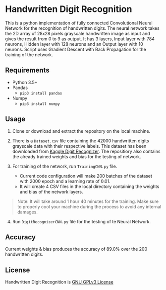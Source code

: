 # Handwritten Digit Recognition
This is a python implementation of fully connected Convolutional Neural Network for the recognition of handwritten digits. The neural network takes the 2D array of 28x28 pixels grayscale handwritten image as input and gives the result from 0 to 9 as output. It has 3 layers, Input layer with 784 neurons, Hidden layer with 128 neurons and an Output layer with 10 neurons. Script uses Gradient Descent with Back Propagation for the training of the network.

## Requirements
- Python 3.5+
- Pandas
    - `pip3 install pandas`
- Numpy
    - `pip3 install numpy`

## Usage
1. Clone or download and extract the repository on the local machine.

2. There is a `Dataset.csv` file containing the 42000 handwritten digits grayscale data with their respective labels. This dataset has been downloaded from [Kaggle Digit Recognizer](https://www.kaggle.com/c/digit-recognizer/data). The repositiory also contains the already trained weights and bias for the testing of network.

3. For training of the network, run `TrainingCNN.py` file.
    - Current code configuration will make 200 batches of the dataset with 2000 epoch and a learning rate of 0.01.
    - It will create 4 CSV files in the local directory containing the weights and bias of the network layers.
> Note: It will take around 1 hour 40 minutes for the training. Make sure to properly cool your machine during the process to avoid any internal damages.

4. Run `DigitRecognizerCNN.py` file for the testing of te Neural Network.

## Accuracy
Current weights & bias produces the accuracy of 89.0% over the 200 handwritten digits.

## License
Handwritten Digit Recognition is [GNU GPLv3 License](https://www.gnu.org/licenses/gpl-3.0.en.html)
